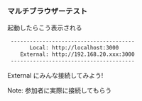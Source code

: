 ### マルチブラウザーテスト
起動したらこう表示される

```html
 ---------------------------------------
       Local: http://localhost:3000
    External: http://192.168.20.xxx:3000
 ---------------------------------------
```

External にみんな接続してみよう!

Note: 参加者に実際に接続してもらう
